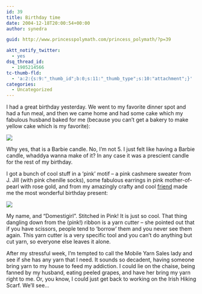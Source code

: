 ```yaml
---
id: 39
title: Birthday time
date: 2004-12-18T20:00:54+00:00
author: synedra

guid: http://www.princesspolymath.com/princess_polymath/?p=39

aktt_notify_twitter:
  - yes
dsq_thread_id:
  - 1905214566
tc-thumb-fld:
  - 'a:2:{s:9:"_thumb_id";b:0;s:11:"_thumb_type";s:10:"attachment";}'
categories:
  - Uncategorized
---
```

I had a great birthday yesterday. We went to my favorite dinner spot and had a fun meal, and then we came home and had some cake which my fabulous husband baked for me (because you can&#8217;t get a bakery to make yellow cake which is my favorite):
  
![](http://www.perlgoddess.com/blog/images/barbiecake.jpg)
  
Why yes, that is a Barbie candle. No, I&#8217;m not 5. I just felt like having a Barbie candle, whaddya wanna make of it? In any case it was a prescient candle for the rest of my birthday.
  
I got a bunch of cool stuff in a &#8216;pink&#8217; motif &#8211; a pink cashmere sweater from J. Jill (with pink chenille socks), some fabulous earrings in pink mother-of-pearl with rose gold, and from my amazingly crafty and cool [friend](http://recklesscraft.blogspot.com/) made me the most wonderful birthday present:
  
![](http://www.perlgoddess.com/blog/images/bag.jpg)
  
My name, and &#8220;Domestigirl&#8221;. Stitched in Pink! It is just so cool. That thing dangling down from the (pink!) ribbon is a yarn cutter &#8211; she pointed out that if you have scissors, people tend to &#8216;borrow&#8217; them and you never see them again. This yarn cutter is a very specific tool and you can&#8217;t do anything but cut yarn, so everyone else leaves it alone.
  
After my stressful week, I&#8217;m tempted to call the Mobile Yarn Sales lady and see if she has any yarn that I need. It sounds so decadent, having someone bring yarn to my house to feed my addiction. I could lie on the chaise, being fanned by my husband, eating peeled grapes, and have her bring my yarn right to me. Or, you know, I could just get back to working on the Irish Hiking Scarf. We&#8217;ll see&#8230;